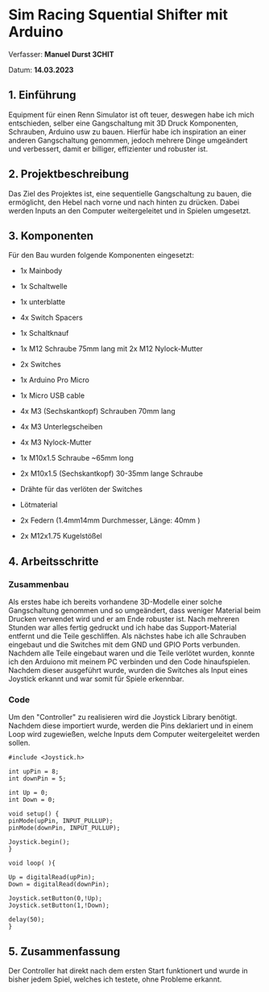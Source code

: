 # Sim Racing Squential Shifter mit Arduino

Verfasser: **Manuel Durst 3CHIT**

Datum: **14.03.2023**

## 1.  Einführung

Equipment für einen Renn Simulator ist oft teuer, deswegen habe ich mich entschieden, selber eine Gangschaltung mit 3D Druck Komponenten, Schrauben, Arduino usw zu bauen. Hierfür habe ich inspiration an einer anderen Gangschaltung genommen, jedoch mehrere Dinge umgeändert und verbessert, damit er billiger, effizienter und robuster ist.

## 2.  Projektbeschreibung

Das Ziel des Projektes ist, eine sequentielle Gangschaltung zu bauen, die ermöglicht, den Hebel nach vorne und nach hinten zu drücken. Dabei werden Inputs an den Computer weitergeleitet und in Spielen umgesetzt.

## 3.  Komponenten

Für den Bau wurden folgende Komponenten eingesetzt:

- 1x Mainbody
- 1x Schaltwelle
- 1x unterblatte
- 4x Switch Spacers
- 1x Schaltknauf

- 1x M12 Schraube 75mm lang mit 2x M12 Nylock-Mutter
- 2x Switches
- 1x Arduino Pro Micro
- 1x Micro USB cable
- 4x M3 (Sechskantkopf) Schrauben 70mm lang
- 4x M3 Unterlegscheiben
- 4x M3 Nylock-Mutter
- 1x M10x1.5 Schraube ~65mm long
- 2x M10x1.5 (Sechskantkopf) 30-35mm lange Schraube
- Drähte für das verlöten der Switches
- Lötmaterial
- 2x Federn (1.4mm14mm Durchmesser, Länge: 40mm )
- 2x M12x1.75 Kugelstößel

## 4.   Arbeitsschritte

### Zusammenbau

Als erstes habe ich bereits vorhandene 3D-Modelle einer solche Gangschaltung genommen und so umgeändert, dass weniger Material beim Drucken verwendet wird und er am Ende robuster ist. Nach mehreren Stunden war alles fertig gedruckt und ich habe das Support-Material entfernt und die Teile geschliffen. Als nächstes habe ich alle Schrauben eingebaut und die Switches mit dem GND und GPIO Ports verbunden. Nachdem alle Teile eingebaut waren und die Teile verlötet wurden, konnte ich den Arduiono mit meinem PC verbinden und den Code hinaufspielen. Nachdem dieser ausgeführt wurde, wurden die Switches als Input eines Joystick erkannt und war somit für Spiele erkennbar.

### Code

Um den "Controller" zu realisieren wird die Joystick Library benötigt. Nachdem diese importiert wurde, werden die Pins deklariert und in einem Loop wird zugewießen, welche Inputs dem Computer weitergeleitet werden sollen.

    #include <Joystick.h>

    int upPin = 8;
    int downPin = 5;

    int Up = 0;
    int Down = 0;

    void setup() {
    pinMode(upPin, INPUT_PULLUP);
    pinMode(downPin, INPUT_PULLUP);

    Joystick.begin();
    }

    void loop( ){

    Up = digitalRead(upPin);
    Down = digitalRead(downPin);

    Joystick.setButton(0,!Up);
    Joystick.setButton(1,!Down);

    delay(50);
    }

## 5. Zusammenfassung

Der Controller hat direkt nach dem ersten Start funktionert und wurde in bisher jedem Spiel, welches ich testete, ohne Probleme erkannt.

